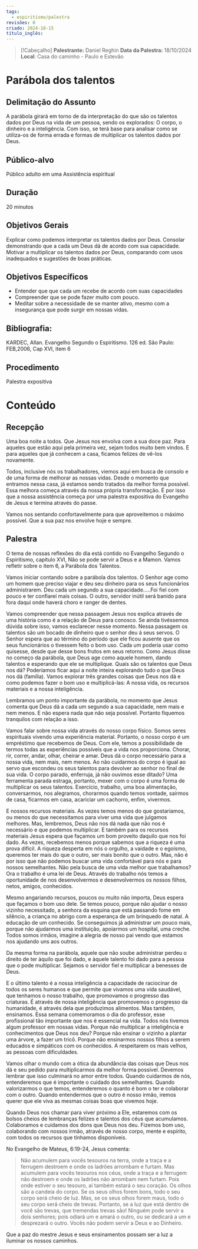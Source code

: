 ```yaml
---
tags:
  - espiritismo/palestra
revisões: 0
criado: 2024-10-15
título_inglês:
---
```

> [!Cabeçalho]
>**Palestrante:** Daniel Reghin
**Data da Palestra:**  18/10/2024
**Local**: Casa do caminho - Paulo e Estevão
# Parábola dos talentos

## Delimitação do Assunto
A parábola girará em torno de da interpretação do que são os talentos dados por Deus na vida de um pessoa, sendo os explorados: O corpo, o dinheiro e a inteligência. Com isso, se terá base para analisar como se utiliza-os de forma errada e formas de multiplicar os talentos dados por Deus.
## Público-alvo
Público adulto em uma Assistência espiritual
## Duração
20 minutos
## Objetivos Gerais
Explicar como podemos interpretar os talentos dados por Deus. 
Consolar demonstrando que a cada um Deus dá de acordo com sua capacidade.
Motivar a multiplicar os talentos dados por Deus, comparando com usos inadequados e sugestões de boas práticas.
## Objetivos Específicos
- Entender que que cada um recebe de acordo com suas capacidades
- Compreender que se pode fazer muito com pouco.
- Meditar sobre a necessidade de se manter ativo, mesmo com a insegurança que pode surgir em nossas vidas.
## Bibliografia:
KARDEC, Allan. Evangelho Segundo o Espiritismo. 126 ed. São Paulo: FEB,2006, Cap XVI, item 6
## Procedimento
Palestra expositiva
# Conteúdo

## Recepção
Uma boa noite a todos.  Que Jesus nos envolva com a sua doce paz. Para aqueles que estão aqui pela primeira vez, sejam todos muito bem vindos. E para aqueles que já conhecem a casa, ficamos felizes de vê-los novamente. 

Todos, inclusive nós os trabalhadores,  viemos aqui em busca de consolo e de uma forma de melhorar as nossas vidas. Desde o momento que entramos nessa casa, já estamos sendo tratados da melhor forma possível. Essa melhora começa através da nossa própria transformação. É por isso que a nossa assistência começa por uma palestra expositiva do Evangelho de Jesus e termina através do passe. 

Vamos nos sentando confortavelmente para que aproveitemos o máximo possível.  Que a sua paz nos envolve hoje e sempre.
## Palestra

O tema de nossas reflexões do dia está contido no Evangelho Segundo o Espiritismo, capítulo XVI, Não se pode servir a Deus e a Mamon. Vamos refletir sobre o item 6, a Parábola dos Talentos.

Vamos iniciar contando sobre a parábola dos talentos. O Senhor age como um homem que preciso viajar e deu seu dinheiro para os seus funcionários administrarem. Deu cada um segundo a sua capacidade.....Foi fiel com pouco e ter confiarei mais coisas. O outro, servidor inútil será banido para fora daqui onde haverá choro e ranger de dentes.

Vamos compreender que nessa passagem Jesus nos explica através de uma história como é a relação de Deus para conosco. Se ainda tivéssemos dúvida sobre isso, vamos esclarecer nesse momento.  Nessa passagem os talentos são um bocado de dinheiro que o senhor deu á seus servos. O Senhor espera que ao término do período que ele ficou ausente que os seus funcionários o tivessem feito o bom uso. Cada um poderia usar como quisesse, desde que desse bons frutos em seus retorno. Como Jesus disse no começo da parábola, que Deus age como aquele homem, dando talentos e esperando que ele se multiplique. Quais são os talentos que Deus nos dá? Poderíamos ficar aqui a noite inteira explorando tudo o que Deus nos dá (família). Vamos explorar três grandes coisas que Deus nos dá e como podemos fazer o bom uso e multiplicá-las: A nossa vida, os recursos materiais e a nossa inteligência. 

Lembramos um ponto importante da parábola, no momento que Jesus comenta que Deus dá a cada um segundo a sua capacidade, nem mais e nem menos. E não espera nada que não seja possível. Portanto fiquemos tranquilos com relação a isso. 

Vamos falar sobre nossa vida através do nosso corpo físico. Somos seres espirituais vivendo uma experiência material. Portanto, o nosso corpo é um empréstimo que recebemos de Deus. Com ele, temos a possibilidade de termos todas as experiências possíveis que a vida nos proporciona. Chorar, rir, correr, andar, olhar, cheirar e amar. Deus dá o corpo necessário para a nossa vida, nem mais, nem menos. Ao não cuidarmos do corpo é igual ao servo que escondeu os seus talentos para devolver ao senhor no final de sua vida. O corpo parado, enferruja, já não ouvimos esse ditado? Uma ferramenta parada estraga, portanto, mexer com o corpo é uma forma de multiplicar os seus talentos. Exercício, trabalho, uma boa alimentação, conversarmos, nos alegramos, chorarmos quando temos vontade, sairmos de casa, ficarmos em casa, acariciar um cachorro, enfim, vivermos. 

E nossos recursos materiais. As vezes temos menos do que gostaríamos, ou menos do que necessitamos para viver uma vida que julgamos melhores. Mas, lembremos, Deus não nos dá nada que não nos é necessário e que podemos multiplicar. E também para os recursos materiais Jesus espera que façamos um bom proveito daquilo que nos foi dado. As vezes, recebemos menos porque sabemos que a riqueza é uma prova difícil. A riqueza desperta em nós o orgulho, a vaidade e o egoísmo, queremos ter mais do que o outro, ser mais bonito que o outro. Mas, não é por isso que não podemos buscar uma vida confortável para nós e para nossos semelhantes. Não pela busca de uma vida melhor que trabalhamos? Ora o trabalho é uma lei de Deus. Através do trabalho nós temos a oportunidade de nos desenvolvermos e desenvolvermos os nossos filhos, netos, amigos, conhecidos. 

Mesmo angariando recursos, poucos ou muito não importa, Deus espera que façamos o bom uso dele. Se temos pouco, porque não ajudar o nosso vizinho necessitado, a senhora da esquina que está passando fome em silêncio, a criança no abrigo com a esperança de um brinquedo de natal. A educação de um conhecido. Se conseguimos já administrar um pouco mais, porque não ajudarmos uma instituição, apoiarmos um hospital, uma creche. Todos somos irmãos, imagine a alegria de nosso pai vendo que estamos nos ajudando uns aos outros. 

Da mesma forma na parábola, aquele que não soube administrar perdeu o direito de ter àquilo que foi dado, e àquele talento foi dado para a pessoa que o pode multiplicar. Sejamos o servidor fiel e multiplicar a benesses de Deus. 

E o último talento é a nossa inteligência a capacidade de raciocinar de todos os seres humanos e que permite que vivamos uma vida saudável, que tenhamos o nosso trabalho, que promovamos o progresso das criaturas. É através de nossa inteligência que promovemos o progresso da humanidade, é através dela que produzimos alimentos. Mas também, ensinamos. Essa semana comemoramos o dia do professor, esse profissional tão importante que nos é essencial na vida. Todos nós tivemos algum professor em nossas vidas. Porque não multiplicar a inteligência e conhecimentos que Deus nos deu? Porque não ensinar o vizinho a plantar uma árvore, a fazer um tricô. Porque não ensinarmos nossos filhos a serem educados e simpáticos com os conhecidos. A respeitarem os mais velhos, as pessoas com dificuldades. 

Vamos olhar o mundo com a ótica da abundância das coisas que Deus nos dá e seu pedido para multiplicarmos da melhor forma possível. Devemos lembrar que isso culminará no amor entre todos. Quando cuidarmos de nós, entenderemos que é importante o cuidado dos semelhantes. Quando valorizarmos o que temos, entenderemos o quanto é bom o ter e colaborar com o outro. Quando entendermos que o outro é nosso irmâo, iremos querer que ele viva as mesmas coisas boas que vivemos hoje. 

Quando Deus nos chamar para viver próximo a Ele, estaremos com os bolsos cheios de lembranças felizes e talentos dos céus que acumulamos. Colaboramos e cuidamos dos dons que Deus nos deu. Fizemos bom uso, colaborando com nossos irmão, através de nosso corpo,  mente e espírito, com todos os recursos que tínhamos disponíveis. 

No Evangelho de Mateus, 6:19-24, Jesus comenta: 

> Não acumulem para vocês tesouros na terra, onde a traça e a ferrugem destroem e onde os ladrões arrombam e furtam.
> Mas acumulem para vocês tesouros nos céus, onde a traça e a ferrugem não destroem e onde os ladrões não arrombam nem furtam.
> Pois onde estiver o seu tesouro, aí também estará o seu coração.
> Os olhos são a candeia do corpo. Se os seus olhos forem bons, todo o seu corpo será cheio de luz.
> Mas, se os seus olhos forem maus, todo o seu corpo será cheio de trevas. Portanto, se a luz que está dentro de você são trevas, que tremendas trevas são!
> Ninguém pode servir a dois senhores; pois odiará um e amará o outro, ou se dedicará a um e desprezará o outro. Vocês não podem servir a Deus e ao Dinheiro.

Que a paz do mestre Jesus e seus ensinamentos possam ser a luz a iluminar os nossos caminhos.













